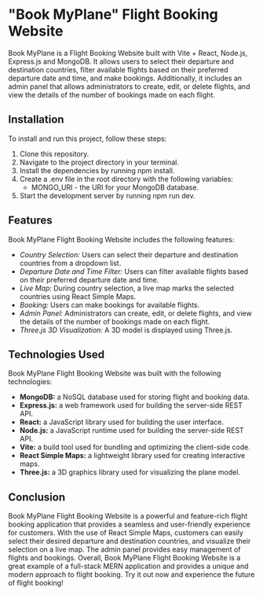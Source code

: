# "Book MyPlane" Flight Booking Website

Book MyPlane is a Flight Booking Website built with Vite + React, Node.js, Express.js and MongoDB. It allows users to select their departure and destination countries, filter available flights based on their preferred departure date and time, and make bookings. Additionally, it includes an admin panel that allows administrators to create, edit, or delete flights, and view the details of the number of bookings made on each flight.

## Installation
To install and run this project, follow these steps:

1. Clone this repository.
2. Navigate to the project directory in your terminal.
3. Install the dependencies by running npm install.
4. Create a .env file in the root directory with the following variables:
    - MONGO_URI - the URI for your MongoDB database.
5. Start the development server by running npm run dev.

## Features

Book MyPlane Flight Booking Website includes the following features:

- *Country Selection:* Users can select their departure and destination countries from a dropdown list.
- *Departure Date and Time Filter:* Users can filter available flights based on their preferred departure date and time.
- *Live Map:* During country selection, a live map marks the selected countries using React Simple Maps.
- *Booking:* Users can make bookings for available flights.
- *Admin Panel:* Administrators can create, edit, or delete flights, and view the details of the number of bookings made on each flight.
- *Three.js 3D Visualization:* A 3D model is displayed using Three.js.

## Technologies Used

Book MyPlane Flight Booking Website was built with the following technologies:

- **MongoDB:** a NoSQL database used for storing flight and booking data.
- **Express.js:** a web framework used for building the server-side REST API.
- **React:** a JavaScript library used for building the user interface.
- **Node.js:** a JavaScript runtime used for building the server-side REST API.
- **Vite:** a build tool used for bundling and optimizing the client-side code.
- **React Simple Maps:** a lightweight library used for creating interactive maps.
- **Three.js:** a 3D graphics library used for visualizing the plane model.

## Conclusion
Book MyPlane Flight Booking Website is a powerful and feature-rich flight booking application that provides a seamless and user-friendly experience for customers. With the use of React Simple Maps, customers can easily select their desired departure and destination countries, and visualize their selection on a live map. The admin panel provides easy management of flights and bookings. Overall, Book MyPlane Flight Booking Website is a great example of a full-stack MERN application and provides a unique and modern approach to flight booking. Try it out now and experience the future of flight booking!
